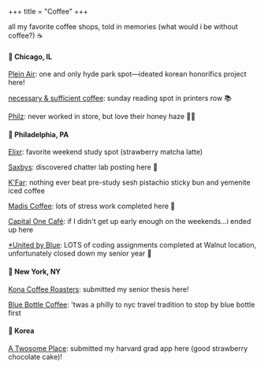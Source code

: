 +++
title = "Coffee"
+++

all my favorite coffee shops, told in memories (what would i be without coffee?) ☕️

#### 📍 Chicago, IL
[Plein Air](https://www.pleinaircafe.co/): one and only hyde park spot—ideated korean honorifics project here!

[necessary & sufficient coffee](https://www.necessary-coffee.com/): sunday reading spot in printers row 📚

[Philz](https://philzcoffee.com/locations/52?srsltid=AfmBOooybspO_09P7KK6h-r8KxP5pizMSKfmJIJFQ7qJ6MLEpdoTifnu): never worked in store, but love their honey haze 🐝🍯

#### 📍 Philadelphia, PA
[Elixr](https://elixrcoffee.com/): favorite weekend study spot (strawberry matcha latte)

[Saxbys](https://www.saxbyscoffee.com/location/saxbys-university-of-pennsylvania/): discovered chatter lab posting here 🤭

[K'Far](https://www.kfarcafe.com/): nothing ever beat pre-study sesh pistachio sticky bun and yemenite iced coffee

[Madis Coffee](https://madiscoffee.com/): lots of stress work completed here 🫡

[Capital One Café](https://www.capitalone.com/local/philadelphia-rittenhouse/): if I didn't get up early enough on the weekends...i ended up here

[*United by Blue](https://unitedbyblue.com/?gad_source=1&gclid=CjwKCAiAk8G9BhA0EiwAOQxmfq6miUPtJ9wtp2pC2to1EyJHv5XcxcEVdloZ-5iQH4B51hUT0fM-uRoC4qoQAvD_BwE): LOTS of coding assignments completed at Walnut location, unfortunately closed down my senior year 🥲

#### 📍 New York, NY
[Kona Coffee Roasters](https://konacoffee.nyc/): submitted my senior thesis here!

[Blue Bottle Coffee](https://bluebottlecoffee.com/cafes/hudson-yards?srsltid=AfmBOorLYU_2AltdOzAqSjC_ofOhFEtFfboaT6prNj8Sean_r0U5tc97): 'twas a philly to nyc travel tradition to stop by blue bottle first

#### 📍 Korea
[A Twosome Place](https://www.twosome.co.kr/main.do): submitted my harvard grad app here (good strawberry chocolate cake)!